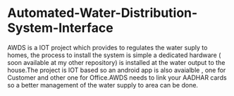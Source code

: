 # Automated-Water-Distribution-System-Interface

AWDS is a IOT project which provides to regulates the water suply to homes, the process to install the system is simple a dedicated hardware ( soon available at my other repository)  is installed at the water output to the house.The project is IOT based so an android app is also avaialble , one for Customer and other one for Office.AWDS needs to link your AADHAR cards so a better management of the water supply to area can be done.
